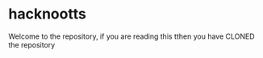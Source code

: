 # hacknootts



Welcome to the repository, if you are reading this tthen you have CLONED the repository